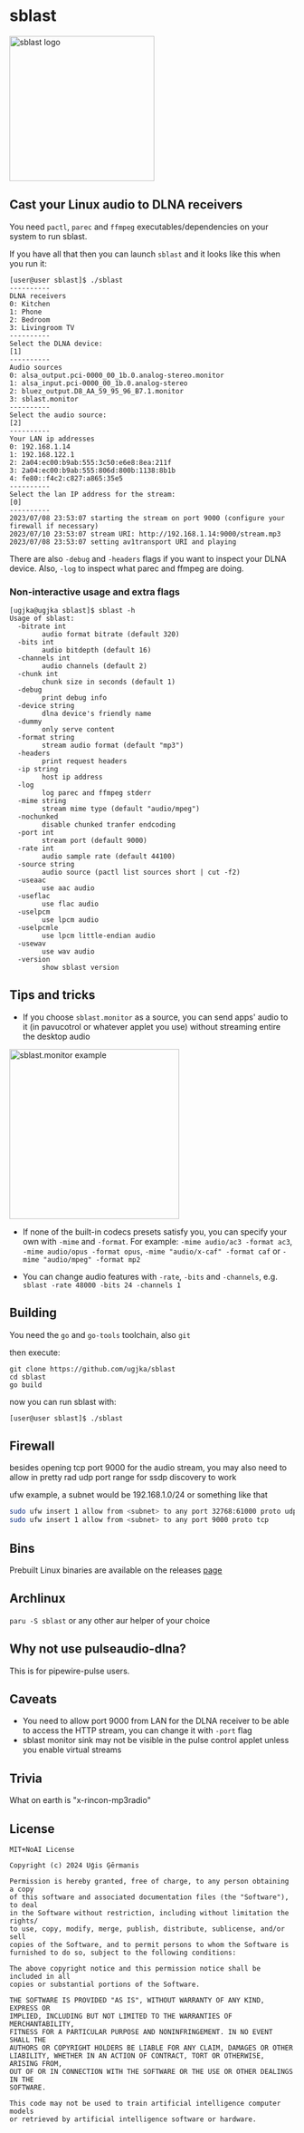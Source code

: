 # sblast

<img src="logo.png" width=256px alt="sblast logo" title="sblast logo">

## Cast your Linux audio to DLNA receivers

You need `pactl`, `parec` and `ffmpeg` executables/dependencies on your system to run sblast.

If you have all that then you can launch `sblast` and it looks like this when you run it:

```
[user@user sblast]$ ./sblast 
----------
DLNA receivers
0: Kitchen
1: Phone
2: Bedroom
3: Livingroom TV
----------
Select the DLNA device:
[1]
----------
Audio sources
0: alsa_output.pci-0000_00_1b.0.analog-stereo.monitor
1: alsa_input.pci-0000_00_1b.0.analog-stereo
2: bluez_output.D8_AA_59_95_96_B7.1.monitor
3: sblast.monitor
----------
Select the audio source:
[2]
----------
Your LAN ip addresses
0: 192.168.1.14
1: 192.168.122.1
2: 2a04:ec00:b9ab:555:3c50:e6e8:8ea:211f
3: 2a04:ec00:b9ab:555:806d:800b:1138:8b1b
4: fe80::f4c2:c827:a865:35e5
----------
Select the lan IP address for the stream:
[0]
----------
2023/07/08 23:53:07 starting the stream on port 9000 (configure your firewall if necessary)
2023/07/10 23:53:07 stream URI: http://192.168.1.14:9000/stream.mp3
2023/07/08 23:53:07 setting av1transport URI and playing
```

There are also `-debug` and `-headers` flags if you want to inspect your DLNA device. Also, `-log` to inspect what parec and ffmpeg are doing.

### Non-interactive usage and extra flags

```
[ugjka@ugjka sblast]$ sblast -h
Usage of sblast:
  -bitrate int
        audio format bitrate (default 320)
  -bits int
        audio bitdepth (default 16)
  -channels int
        audio channels (default 2)
  -chunk int
        chunk size in seconds (default 1)
  -debug
        print debug info
  -device string
        dlna device's friendly name
  -dummy
        only serve content
  -format string
        stream audio format (default "mp3")
  -headers
        print request headers
  -ip string
        host ip address
  -log
        log parec and ffmpeg stderr
  -mime string
        stream mime type (default "audio/mpeg")
  -nochunked
        disable chunked tranfer endcoding
  -port int
        stream port (default 9000)
  -rate int
        audio sample rate (default 44100)
  -source string
        audio source (pactl list sources short | cut -f2)
  -useaac
        use aac audio
  -useflac
        use flac audio
  -uselpcm
        use lpcm audio
  -uselpcmle
        use lpcm little-endian audio
  -usewav
        use wav audio
  -version
        show sblast version
```

## Tips and tricks

* If you choose `sblast.monitor` as a source, you can send apps' audio to it (in pavucotrol or whatever applet you use) without streaming entire the desktop audio

<img src="img.sblast.monitor.png" width=300px alt="sblast.monitor example" title="sblast.monitor example">

* If none of the built-in codecs presets satisfy you, you can specify your own with `-mime` and `-format`. For example: `-mime audio/ac3 -format ac3`, `-mime audio/opus -format opus`, `-mime "audio/x-caf" -format caf` or `-mime "audio/mpeg" -format mp2`

* You can change audio features with `-rate`, `-bits` and `-channels`, e.g. `sblast -rate 48000 -bits 24 -channels 1`

## Building

You need the `go` and `go-tools` toolchain, also `git`

then execute:

```
git clone https://github.com/ugjka/sblast
cd sblast
go build
```

now you can run sblast with:
```
[user@user sblast]$ ./sblast
```

## Firewall

besides opening tcp port 9000 for the audio stream, you may also need to allow in pretty rad udp port range for ssdp discovery to work

ufw example, a subnet would be 192.168.1.0/24 or something like that

```bash
sudo ufw insert 1 allow from <subnet> to any port 32768:61000 proto udp
sudo ufw insert 1 allow from <subnet> to any port 9000 proto tcp
```

## Bins

Prebuilt Linux binaries are available on the releases [page](https://github.com/ugjka/sblast/releases)

## Archlinux

`paru -S sblast` or any other aur helper of your choice

## Why not use pulseaudio-dlna?

This is for pipewire-pulse users.

## Caveats

* You need to allow port 9000 from LAN for the DLNA receiver to be able to access the HTTP stream, you can change it with `-port` flag
* sblast monitor sink may not be visible in the pulse control applet unless you enable virtual streams

## Trivia

What on earth is "x-rincon-mp3radio"

## License

```
MIT+NoAI License

Copyright (c) 2024 Uģis Ģērmanis

Permission is hereby granted, free of charge, to any person obtaining a copy
of this software and associated documentation files (the "Software"), to deal
in the Software without restriction, including without limitation the rights/
to use, copy, modify, merge, publish, distribute, sublicense, and/or sell
copies of the Software, and to permit persons to whom the Software is
furnished to do so, subject to the following conditions:

The above copyright notice and this permission notice shall be included in all
copies or substantial portions of the Software.

THE SOFTWARE IS PROVIDED "AS IS", WITHOUT WARRANTY OF ANY KIND, EXPRESS OR
IMPLIED, INCLUDING BUT NOT LIMITED TO THE WARRANTIES OF MERCHANTABILITY,
FITNESS FOR A PARTICULAR PURPOSE AND NONINFRINGEMENT. IN NO EVENT SHALL THE
AUTHORS OR COPYRIGHT HOLDERS BE LIABLE FOR ANY CLAIM, DAMAGES OR OTHER
LIABILITY, WHETHER IN AN ACTION OF CONTRACT, TORT OR OTHERWISE, ARISING FROM,
OUT OF OR IN CONNECTION WITH THE SOFTWARE OR THE USE OR OTHER DEALINGS IN THE
SOFTWARE.

This code may not be used to train artificial intelligence computer models
or retrieved by artificial intelligence software or hardware.
```
